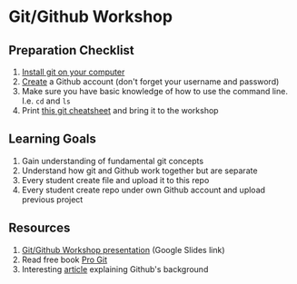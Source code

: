 # Git/Github Workshop

## Preparation Checklist

1. [Install git on your computer](https://git-scm.com/book/en/v2/Getting-Started-Installing-Git)
2. [Create](https://github.com/join) a Github account (don't forget your username and password)
3. Make sure you have basic knowledge of how to use the command line. I.e. `cd` and `ls`
4. Print [this git cheatsheet](https://training.github.com/kit/downloads/github-git-cheat-sheet.pdf) and bring it to the workshop

## Learning Goals

1. Gain understanding of fundamental git concepts
2. Understand how git and Github work together but are separate
3. Every student create file and upload it to this repo
4. Every student create repo under own Github account and upload previous project

## Resources

1. [Git/Github Workshop presentation](https://docs.google.com/a/spindance.com/presentation/d/1MMBOC70Sa6JNcObV3mdRUFwNkalmaBeqPXFJt1276PQ/pub?start=false&loop=false&delayms=3000) (Google Slides link)
2. Read free book [Pro Git](https://git-scm.com/book/en/v2)
3. Interesting [article](http://techcrunch.com/2012/07/14/what-exactly-is-github-anyway/) explaining Github's background
